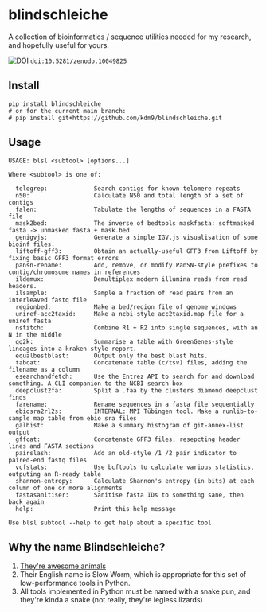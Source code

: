 # blindschleiche

A collection of bioinformatics / sequence utilities needed for my research, and hopefully useful for yours.

[![DOI](https://zenodo.org/badge/DOI/10.5281/zenodo.10049825.svg)](https://zenodo.org/doi/10.5281/zenodo.10049825) `doi:10.5281/zenodo.10049825`

## Install

```
pip install blindschleiche
# or for the current main branch:
# pip install git+https://github.com/kdm9/blindschleiche.git
```

## Usage

```
USAGE: blsl <subtool> [options...]

Where <subtool> is one of:

  telogrep:             Search contigs for known telomere repeats
  n50:                  Calculate N50 and total length of a set of contigs
  falen:                Tabulate the lengths of sequences in a FASTA file
  mask2bed:             The inverse of bedtools maskfasta: softmasked fasta -> unmasked fasta + mask.bed
  genigvjs:             Generate a simple IGV.js visualisation of some bioinf files.
  liftoff-gff3:         Obtain an actually-useful GFF3 from Liftoff by fixing basic GFF3 format errors
  pansn-rename:         Add, remove, or modify PanSN-style prefixes to contig/chromosome names in references
  ildemux:              Demultiplex modern illumina reads from read headers.
  ilsample:             Sample a fraction of read pairs from an interleaved fastq file
  regionbed:            Make a bed/region file of genome windows
  uniref-acc2taxid:     Make a ncbi-style acc2taxid.map file for a uniref fasta
  nstitch:              Combine R1 + R2 into single sequences, with an N in the middle
  gg2k:                 Summarise a table with GreenGenes-style lineages into a kraken-style report.
  equalbestblast:       Output only the best blast hits.
  tabcat:               Concatenate table (c/tsv) files, adding the filename as a column
  esearchandfetch:      Use the Entrez API to search for and download something. A CLI companion to the NCBI search box
  deepclust2fa:         Split a .faa by the clusters diamond deepclust finds
  farename:             Rename sequences in a fasta file sequentially
  ebiosra2rl2s:         INTERNAL: MPI Tübingen tool. Make a runlib-to-sample map table from ebio sra files
  galhist:              Make a summary histogram of git-annex-list output
  gffcat:               Concatenate GFF3 files, resepcting header lines and FASTA sections
  pairslash:            Add an old-style /1 /2 pair indicator to paired-end fastq files
  vcfstats:             Use bcftools to calculate various statistics, outputing an R-ready table
  shannon-entropy:      Calculate Shannon's entropy (in bits) at each column of one or more alignments
  fastasanitiser:       Sanitise fasta IDs to something sane, then back again
  help:                 Print this help message

Use blsl subtool --help to get help about a specific tool
```

## Why the name Blindschleiche?

1) [They're awesome animals](https://www.google.com/search?q=blindschleiche&tbm=isch)
2) Their English name is Slow Worm, which is appropriate for this set of low-performance tools in Python.
3) All tools implemented in Python must be named with a snake pun, and they're kinda a snake (not really, they're legless lizards)


